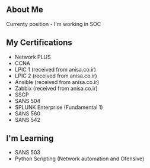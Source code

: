 ## About Me
Currenty position - I'm working in SOC

## My Certifications 
- Network PLUS
- CCNA
- LPIC 1    (received from anisa.co.ir)
- LPIC 2    (received from anisa.co.ir)
- Ansible   (received from anisa.co.ir)
- Zabbix    (received from anisa.co.ir)
- SSCP
- SANS 504
- SPLUNK Enterprise (Fundamental 1)
- SANS 560
- SANS 542

## I'm Learning
- SANS 503
- Python Scripting (Network automation and Ofensive)

<!---
Sohrabian/Sohrabian is a ✨ special ✨ repository because its `README.md` (this file) appears on your GitHub profile.
You can click the Preview link to take a look at your changes.
--->
